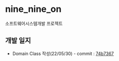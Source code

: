 # nine_nine_on
소프트웨어시스템개발 프로젝트

## 개발 일지
* Domain Class 작성(22/05/30) - commit : [74b7367](https://github.com/EUNDINI/nine_nine_on/commit/74b7367d62cf8fc33b1fa111ebb292a60d35ec27)
